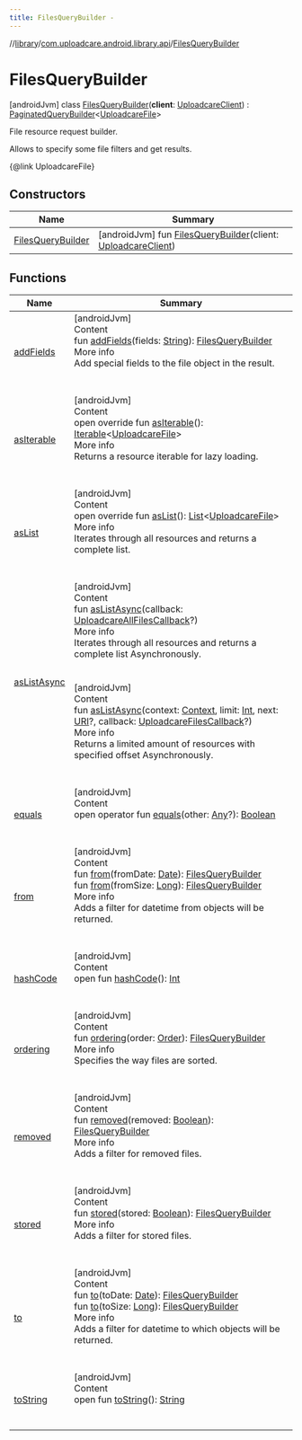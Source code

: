 ```yaml
---
title: FilesQueryBuilder -
---
```

//[library](../../index.md)/[com.uploadcare.android.library.api](../index.md)/[FilesQueryBuilder](index.md)



# FilesQueryBuilder  
 [androidJvm] class [FilesQueryBuilder](index.md)(**client**: [UploadcareClient](../-uploadcare-client/index.md)) : [PaginatedQueryBuilder](../-paginated-query-builder/index.md)<[UploadcareFile](../-uploadcare-file/index.md)> 

File resource request builder.



<p> Allows to specify some file filters and get results. <p> {@link UploadcareFile}

   


## Constructors  
  
|  Name|  Summary| 
|---|---|
| <a name="com.uploadcare.android.library.api/FilesQueryBuilder/FilesQueryBuilder/#com.uploadcare.android.library.api.UploadcareClient/PointingToDeclaration/"></a>[FilesQueryBuilder](-files-query-builder.md)| <a name="com.uploadcare.android.library.api/FilesQueryBuilder/FilesQueryBuilder/#com.uploadcare.android.library.api.UploadcareClient/PointingToDeclaration/"></a> [androidJvm] fun [FilesQueryBuilder](-files-query-builder.md)(client: [UploadcareClient](../-uploadcare-client/index.md))   <br>


## Functions  
  
|  Name|  Summary| 
|---|---|
| <a name="com.uploadcare.android.library.api/FilesQueryBuilder/addFields/#kotlin.String/PointingToDeclaration/"></a>[addFields](add-fields.md)| <a name="com.uploadcare.android.library.api/FilesQueryBuilder/addFields/#kotlin.String/PointingToDeclaration/"></a>[androidJvm]  <br>Content  <br>fun [addFields](add-fields.md)(fields: [String](https://kotlinlang.org/api/latest/jvm/stdlib/kotlin/-string/index.html)): [FilesQueryBuilder](index.md)  <br>More info  <br>Add special fields to the file object in the result.  <br><br><br>
| <a name="com.uploadcare.android.library.api/FilesQueryBuilder/asIterable/#/PointingToDeclaration/"></a>[asIterable](as-iterable.md)| <a name="com.uploadcare.android.library.api/FilesQueryBuilder/asIterable/#/PointingToDeclaration/"></a>[androidJvm]  <br>Content  <br>open override fun [asIterable](as-iterable.md)(): [Iterable](https://kotlinlang.org/api/latest/jvm/stdlib/kotlin.collections/-iterable/index.html)<[UploadcareFile](../-uploadcare-file/index.md)>  <br>More info  <br>Returns a resource iterable for lazy loading.  <br><br><br>
| <a name="com.uploadcare.android.library.api/FilesQueryBuilder/asList/#/PointingToDeclaration/"></a>[asList](as-list.md)| <a name="com.uploadcare.android.library.api/FilesQueryBuilder/asList/#/PointingToDeclaration/"></a>[androidJvm]  <br>Content  <br>open override fun [asList](as-list.md)(): [List](https://kotlinlang.org/api/latest/jvm/stdlib/kotlin.collections/-list/index.html)<[UploadcareFile](../-uploadcare-file/index.md)>  <br>More info  <br>Iterates through all resources and returns a complete list.  <br><br><br>
| <a name="com.uploadcare.android.library.api/FilesQueryBuilder/asListAsync/#com.uploadcare.android.library.callbacks.UploadcareAllFilesCallback?/PointingToDeclaration/"></a>[asListAsync](as-list-async.md)| <a name="com.uploadcare.android.library.api/FilesQueryBuilder/asListAsync/#com.uploadcare.android.library.callbacks.UploadcareAllFilesCallback?/PointingToDeclaration/"></a>[androidJvm]  <br>Content  <br>fun [asListAsync](as-list-async.md)(callback: [UploadcareAllFilesCallback](../../com.uploadcare.android.library.callbacks/-uploadcare-all-files-callback/index.md)?)  <br>More info  <br>Iterates through all resources and returns a complete list Asynchronously.  <br><br><br>[androidJvm]  <br>Content  <br>fun [asListAsync](as-list-async.md)(context: [Context](https://developer.android.com/reference/kotlin/android/content/Context.html), limit: [Int](https://kotlinlang.org/api/latest/jvm/stdlib/kotlin/-int/index.html), next: [URI](https://developer.android.com/reference/kotlin/java/net/URI.html)?, callback: [UploadcareFilesCallback](../../com.uploadcare.android.library.callbacks/-uploadcare-files-callback/index.md)?)  <br>More info  <br>Returns a limited amount of resources with specified offset Asynchronously.  <br><br><br>
| <a name="kotlin/Any/equals/#kotlin.Any?/PointingToDeclaration/"></a>[equals](../../com.uploadcare.android.library.utils/-moshi-adapter/index.md#%5Bkotlin%2FAny%2Fequals%2F%23kotlin.Any%3F%2FPointingToDeclaration%2F%5D%2FFunctions%2F2103969333)| <a name="kotlin/Any/equals/#kotlin.Any?/PointingToDeclaration/"></a>[androidJvm]  <br>Content  <br>open operator fun [equals](../../com.uploadcare.android.library.utils/-moshi-adapter/index.md#%5Bkotlin%2FAny%2Fequals%2F%23kotlin.Any%3F%2FPointingToDeclaration%2F%5D%2FFunctions%2F2103969333)(other: [Any](https://kotlinlang.org/api/latest/jvm/stdlib/kotlin/-any/index.html)?): [Boolean](https://kotlinlang.org/api/latest/jvm/stdlib/kotlin/-boolean/index.html)  <br><br><br>
| <a name="com.uploadcare.android.library.api/FilesQueryBuilder/from/#java.util.Date/PointingToDeclaration/"></a>[from](from.md)| <a name="com.uploadcare.android.library.api/FilesQueryBuilder/from/#java.util.Date/PointingToDeclaration/"></a>[androidJvm]  <br>Content  <br>fun [from](from.md)(fromDate: [Date](https://developer.android.com/reference/kotlin/java/util/Date.html)): [FilesQueryBuilder](index.md)  <br>fun [from](from.md)(fromSize: [Long](https://kotlinlang.org/api/latest/jvm/stdlib/kotlin/-long/index.html)): [FilesQueryBuilder](index.md)  <br>More info  <br>Adds a filter for datetime from objects will be returned.  <br><br><br>
| <a name="kotlin/Any/hashCode/#/PointingToDeclaration/"></a>[hashCode](../../com.uploadcare.android.library.utils/-moshi-adapter/index.md#%5Bkotlin%2FAny%2FhashCode%2F%23%2FPointingToDeclaration%2F%5D%2FFunctions%2F2103969333)| <a name="kotlin/Any/hashCode/#/PointingToDeclaration/"></a>[androidJvm]  <br>Content  <br>open fun [hashCode](../../com.uploadcare.android.library.utils/-moshi-adapter/index.md#%5Bkotlin%2FAny%2FhashCode%2F%23%2FPointingToDeclaration%2F%5D%2FFunctions%2F2103969333)(): [Int](https://kotlinlang.org/api/latest/jvm/stdlib/kotlin/-int/index.html)  <br><br><br>
| <a name="com.uploadcare.android.library.api/FilesQueryBuilder/ordering/#com.uploadcare.android.library.urls.Order/PointingToDeclaration/"></a>[ordering](ordering.md)| <a name="com.uploadcare.android.library.api/FilesQueryBuilder/ordering/#com.uploadcare.android.library.urls.Order/PointingToDeclaration/"></a>[androidJvm]  <br>Content  <br>fun [ordering](ordering.md)(order: [Order](../../com.uploadcare.android.library.urls/-order/index.md)): [FilesQueryBuilder](index.md)  <br>More info  <br>Specifies the way files are sorted.  <br><br><br>
| <a name="com.uploadcare.android.library.api/FilesQueryBuilder/removed/#kotlin.Boolean/PointingToDeclaration/"></a>[removed](removed.md)| <a name="com.uploadcare.android.library.api/FilesQueryBuilder/removed/#kotlin.Boolean/PointingToDeclaration/"></a>[androidJvm]  <br>Content  <br>fun [removed](removed.md)(removed: [Boolean](https://kotlinlang.org/api/latest/jvm/stdlib/kotlin/-boolean/index.html)): [FilesQueryBuilder](index.md)  <br>More info  <br>Adds a filter for removed files.  <br><br><br>
| <a name="com.uploadcare.android.library.api/FilesQueryBuilder/stored/#kotlin.Boolean/PointingToDeclaration/"></a>[stored](stored.md)| <a name="com.uploadcare.android.library.api/FilesQueryBuilder/stored/#kotlin.Boolean/PointingToDeclaration/"></a>[androidJvm]  <br>Content  <br>fun [stored](stored.md)(stored: [Boolean](https://kotlinlang.org/api/latest/jvm/stdlib/kotlin/-boolean/index.html)): [FilesQueryBuilder](index.md)  <br>More info  <br>Adds a filter for stored files.  <br><br><br>
| <a name="com.uploadcare.android.library.api/FilesQueryBuilder/to/#java.util.Date/PointingToDeclaration/"></a>[to](to.md)| <a name="com.uploadcare.android.library.api/FilesQueryBuilder/to/#java.util.Date/PointingToDeclaration/"></a>[androidJvm]  <br>Content  <br>fun [to](to.md)(toDate: [Date](https://developer.android.com/reference/kotlin/java/util/Date.html)): [FilesQueryBuilder](index.md)  <br>fun [to](to.md)(toSize: [Long](https://kotlinlang.org/api/latest/jvm/stdlib/kotlin/-long/index.html)): [FilesQueryBuilder](index.md)  <br>More info  <br>Adds a filter for datetime to which objects will be returned.  <br><br><br>
| <a name="kotlin/Any/toString/#/PointingToDeclaration/"></a>[toString](../../com.uploadcare.android.library.utils/-moshi-adapter/index.md#%5Bkotlin%2FAny%2FtoString%2F%23%2FPointingToDeclaration%2F%5D%2FFunctions%2F2103969333)| <a name="kotlin/Any/toString/#/PointingToDeclaration/"></a>[androidJvm]  <br>Content  <br>open fun [toString](../../com.uploadcare.android.library.utils/-moshi-adapter/index.md#%5Bkotlin%2FAny%2FtoString%2F%23%2FPointingToDeclaration%2F%5D%2FFunctions%2F2103969333)(): [String](https://kotlinlang.org/api/latest/jvm/stdlib/kotlin/-string/index.html)  <br><br><br>

